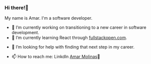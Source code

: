 ### Hi there!👋

<!--
**aemolinas/aemolinas** is a ✨ _special_ ✨ repository because its `README.md` (this file) appears on your GitHub profile.

Here are some ideas to get you started:-->

My name is Amar. I'm a software developer.
- 🔭 I’m currently working on transitioning to a new career in software development.
- 🌱 I’m currently learning React through [fullstackopen.com](https://fullstackopen.com).
<!-- - 👯 I’m looking to collaborate on ... -->
- 🤔 I’m looking for help with finding that next step in my career.
<!-- - 💬 Ask me about ... -->
- 📫 How to reach me: LinkdIn <a href="https://www.linkedin.com/in/amar-molinas"> Amar Molinas</a>🔗
  
<!-- - 😄 Pronouns: he/him/his-->
<!-- - ⚡ Fun fact: I love to dabble in studying languages, and have tried 
-->
